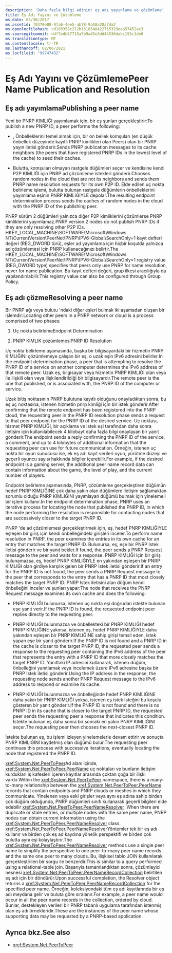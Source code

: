 ```yaml
---
description: 'Daha fazla bilgi edinin: eş adı yayınlama ve çözümleme'
title: Eş Adı Yayını ve Çözümleme
ms.date: 03/30/2017
ms.assetid: f0370e08-9fa6-4ee5-ab78-9a58a20a7da2
ms.openlocfilehash: cd1d3358c212b1618548422715329eea57452ac3
ms.sourcegitcommit: ddf7edb67715a5b9a45e3dd44536dabc153c1de0
ms.translationtype: MT
ms.contentlocale: tr-TR
ms.lasthandoff: 02/06/2021
ms.locfileid: "99747432"
---
```

# <a name="peer-name-publication-and-resolution"></a><span data-ttu-id="b3c53-103">Eş Adı Yayını ve Çözümleme</span><span class="sxs-lookup"><span data-stu-id="b3c53-103">Peer Name Publication and Resolution</span></span>

## <a name="publishing-a-peer-name"></a><span data-ttu-id="b3c53-104">Eş adı yayımlama</span><span class="sxs-lookup"><span data-stu-id="b3c53-104">Publishing a peer name</span></span>  

 <span data-ttu-id="b3c53-105">Yeni bir PNRP KIMLIĞI yayımlamak için, bir eş şunları gerçekleştirir:</span><span class="sxs-lookup"><span data-stu-id="b3c53-105">To publish a new PNRP ID, a peer performs the following:</span></span>  
  
- <span data-ttu-id="b3c53-106">, Önbelleklerini temel almak için, bir ön bellek komşuları (en düşük önbellek düzeyinde kayıtlı PNRP kimlikleri olan Peers) olan bir PNRP yayın iletisi gönderir.</span><span class="sxs-lookup"><span data-stu-id="b3c53-106">Sends PNRP publication messages to its cache neighbors (the peers that have registered PNRP IDs in the lowest level of the cache) to seed their caches.</span></span>  
  
- <span data-ttu-id="b3c53-107">Bulutta, komşuları olmayan rastgele düğümleri seçer ve kendisine kendi P2P KIMLIĞI için PNRP ad çözümleme istekleri gönderir.</span><span class="sxs-lookup"><span data-stu-id="b3c53-107">Chooses random nodes in the cloud that are not its neighbors and sends them PNRP name resolution requests for its own P2P ID.</span></span> <span data-ttu-id="b3c53-108">Elde edilen uç nokta belirleme işlemi, bulutta bulunan rastgele düğümlerin önbelleklerini yayımlama eşinin PNRP KIMLIĞIYLE depolar.</span><span class="sxs-lookup"><span data-stu-id="b3c53-108">The resulting endpoint determination process seeds the caches of random nodes in the cloud with the PNRP ID of the publishing peer.</span></span>  
  
<span data-ttu-id="b3c53-109">PNRP sürüm 2 düğümleri yalnızca diğer P2P kimliklerini çözümlerse PNRP kimliklerini yayımlamaz.</span><span class="sxs-lookup"><span data-stu-id="b3c53-109">PNRP version 2 nodes do not publish PNRP IDs if they are only resolving other P2P IDs.</span></span> <span data-ttu-id="b3c53-110">HKEY_LOCAL_MACHINE\SOFTWARE\Microsoft\Windows NT\CurrentVersion\PeerNet\PNRP\IPV6-Global\SearchOnly=1 kayıt defteri değeri (REG_DWORD türü), eşler ad yayımlama için hiçbir koşulda yalnızca ad çözümlemesi için PNRP kullanacağınızı belirtir.</span><span class="sxs-lookup"><span data-stu-id="b3c53-110">The HKEY_LOCAL_MACHINE\SOFTWARE\Microsoft\Windows NT\CurrentVersion\PeerNet\PNRP\IPV6-Global\SearchOnly=1 registry value (REG_DWORD type) specifies that peers only use PNRP for name resolution, never for name publication.</span></span> <span data-ttu-id="b3c53-111">Bu kayıt defteri değeri, grup ilkesi aracılığıyla da yapılandırılabilir.</span><span class="sxs-lookup"><span data-stu-id="b3c53-111">This registry value can also be configured through Group Policy.</span></span>  
  
## <a name="resolving-a-peer-name"></a><span data-ttu-id="b3c53-112">Eş adı çözme</span><span class="sxs-lookup"><span data-stu-id="b3c53-112">Resolving a peer name</span></span>

 <span data-ttu-id="b3c53-113">Bir PNRP ağı veya bulutu 'ndaki diğer eşleri bulmak iki aşamadan oluşan bir işlemdir:</span><span class="sxs-lookup"><span data-stu-id="b3c53-113">Locating other peers in a PNRP network or cloud is a process comprised of two phases:</span></span>  
  
1. <span data-ttu-id="b3c53-114">Uç nokta belirleme</span><span class="sxs-lookup"><span data-stu-id="b3c53-114">Endpoint Determination</span></span>  
  
2. <span data-ttu-id="b3c53-115">PNRP KIMLIK çözümlemesi</span><span class="sxs-lookup"><span data-stu-id="b3c53-115">PNRP ID Resolution</span></span>  
  
 <span data-ttu-id="b3c53-116">Uç nokta belirleme aşamasında, başka bir bilgisayardaki bir hizmetin PNRP KIMLIĞINI çözümlemeye çalışan bir eş, o uzak eşin IPv6 adresini belirler.</span><span class="sxs-lookup"><span data-stu-id="b3c53-116">In the endpoint determination phase, a peer that is attempting to resolve the PNRP ID of a service on another computer determines the IPv6 address of that remote peer.</span></span>  <span data-ttu-id="b3c53-117">Uzak eş, bilgisayar veya hizmetin PNRP KIMLIĞI olan veya ile ilişkili olan veya ilişkilendirildiği bir bilgisayardır.</span><span class="sxs-lookup"><span data-stu-id="b3c53-117">The remote peer is the one that published, or is associated with, the PNRP ID of the computer or service.</span></span>  
  
 <span data-ttu-id="b3c53-118">Uzak bitiş noktasının PNRP bulutuna kayıtlı olduğunu onayladıktan sonra, bu eş uç noktasına, istenen hizmetin pnrp kimliği için bir istek gönderir.</span><span class="sxs-lookup"><span data-stu-id="b3c53-118">After confirming that the remote endpoint has been registered into the PNRP cloud, the requesting peer in the PNRP ID resolution phase sends a request to that peer endpoint for the PNRP ID of the desired service.</span></span> <span data-ttu-id="b3c53-119">Uç noktası, hizmet PNRP KIMLIĞI, bir açıklama ve istek eşi tarafından daha sonra iletişim için kullanılabilecek 4 kilobayt daha fazla bilgi onaylayan bir yanıt gönderir.</span><span class="sxs-lookup"><span data-stu-id="b3c53-119">The endpoint sends a reply confirming the PNRP ID of the service, a comment, and up to 4 kilobytes of additional information that the requesting peer can use for future communication.</span></span> <span data-ttu-id="b3c53-120">Örneğin, istenen uç nokta bir oyun sunucusu ise, ek eş adı kayıt verileri oyun, yürütme düzeyi ve geçerli oyuncu sayısı hakkında bilgiler içerebilir.</span><span class="sxs-lookup"><span data-stu-id="b3c53-120">For example, if the desired endpoint is a gaming server, the additional peer name record data can contain information about the game, the level of play, and the current number of players.</span></span>  
  
 <span data-ttu-id="b3c53-121">Endpoint belirleme aşamasında, PNRP, çözümleme gerçekleştiren düğümün hedef PNRP KIMLIĞINE çok daha yakın olan düğümlere iletişim sağlamaktan sorumlu olduğu PNRP KIMLIĞINI yayımlayan düğümü bulmak için yinelemeli bir işlem kullanır.</span><span class="sxs-lookup"><span data-stu-id="b3c53-121">In the endpoint determination phase, PNRP uses an iterative process for locating the node that published the PNRP ID, in which the node performing the resolution is responsible for contacting nodes that are successively closer to the target PNRP ID.</span></span>  
  
 <span data-ttu-id="b3c53-122">PNRP 'de ad çözümlemesi gerçekleştirmek için, eş, hedef PNRP KIMLIĞIYLE eşleşen bir giriş için kendi önbelleğindeki girişleri inceler.</span><span class="sxs-lookup"><span data-stu-id="b3c53-122">To perform name resolution in PNRP, the peer examines the entries in its own cache for an entry that matches the target PNRP ID.</span></span> <span data-ttu-id="b3c53-123">Bulunursa, eş, eşe bir PNRP Istek iletisi gönderir ve bir yanıt bekler.</span><span class="sxs-lookup"><span data-stu-id="b3c53-123">If found, the peer sends a PNRP Request message to the peer and waits for a response.</span></span> <span data-ttu-id="b3c53-124">PNRP KIMLIĞI için bir giriş bulunamazsa, eş, hedef PNRP KIMLIĞIYLE en yakından eşleşen bir PNRP KIMLIĞI olan girdiye karşılık gelen bir PNRP Istek iletisi gönderir.</span><span class="sxs-lookup"><span data-stu-id="b3c53-124">If an entry for the PNRP ID is not found, the peer sends a PNRP Request message to the peer that corresponds to the entry that has a PNRP ID that most closely matches the target PNRP ID.</span></span> <span data-ttu-id="b3c53-125">PNRP Istek iletisini alan düğüm kendi önbelleğini inceler ve şunları yapar:</span><span class="sxs-lookup"><span data-stu-id="b3c53-125">The node that receives the PNRP Request message examines its own cache and does the following:</span></span>  
  
- <span data-ttu-id="b3c53-126">PNRP KIMLIĞI bulunursa, istenen uç nokta eşi doğrudan istekte bulunan eşe yanıt verir.</span><span class="sxs-lookup"><span data-stu-id="b3c53-126">If the PNRP ID is found, the requested endpoint peer replies directly to the requesting peer.</span></span>  
  
- <span data-ttu-id="b3c53-127">PNRP KIMLIĞI bulunmazsa ve önbellekteki bir PNRP KIMLIĞI hedef PNRP KIMLIĞINE yakınsa, istenen eş, hedef PNRP KIMLIĞIYLE daha yakından eşleşen bir PNRP KIMLIĞINE sahip girişi temsil eden, istek yapan eşe bir yanıt gönderir.</span><span class="sxs-lookup"><span data-stu-id="b3c53-127">If the PNRP ID is not found and a PNRP ID in the cache is closer to the target PNRP ID, the requested peer sends a response to the requesting peer containing the IPv6 address of the peer that represents the entry with a PNRP ID that more closely matches the target PNRP ID.</span></span> <span data-ttu-id="b3c53-128">Yanıttaki IP adresini kullanarak, istenen düğüm, önbelleğini yanıtlamak veya incelemek üzere IPv6 adresine başka bir PNRP Istek iletisi gönderir.</span><span class="sxs-lookup"><span data-stu-id="b3c53-128">Using the IP address in the response, the requesting node sends another PNRP Request message to the IPv6 address to respond or examine its cache.</span></span>  
  
- <span data-ttu-id="b3c53-129">PNRP KIMLIĞI bulunmazsa ve önbelleğinde hedef PNRP KIMLIĞINE daha yakın bir PNRP KIMLIĞI yoksa, istenen eş istek isteğini bu koşulu gösteren bir yanıt gönderir.</span><span class="sxs-lookup"><span data-stu-id="b3c53-129">If the PNRP ID is not found and there is no PNRP ID in its cache that is closer to the target PNRP ID, the requested peer sends the requesting peer a response that indicates this condition.</span></span> <span data-ttu-id="b3c53-130">İstekte bulunan eş daha sonra bir sonraki en yakın PNRP KIMLIĞINI seçer.</span><span class="sxs-lookup"><span data-stu-id="b3c53-130">The requesting peer then chooses the next-closest PNRP ID.</span></span>  
  
<span data-ttu-id="b3c53-131">İstekte bulunan eş, bu işlemi izleyen yinelemelerle devam ettirir ve sonuçta PNRP KIMLIĞINI kaydetmiş olan düğümü bulur.</span><span class="sxs-lookup"><span data-stu-id="b3c53-131">The requesting peer continues this process with successive iterations, eventually locating the node that registered the PNRP ID.</span></span>  
  
 <span data-ttu-id="b3c53-132"><xref:System.Net.PeerToPeer>Ad alanı içinde, <xref:System.Net.PeerToPeer.PeerName> uç noktaları ve bunların iletişim kurdukları iş kafesleri içeren kayıtlar arasında çoktan çoğa bir ilişki vardır.</span><span class="sxs-lookup"><span data-stu-id="b3c53-132">Within the <xref:System.Net.PeerToPeer> namespace, there is a many-to-many relationship between the <xref:System.Net.PeerToPeer.PeerName> records that contain endpoints and PNRP clouds or meshes in which they communicate.</span></span> <span data-ttu-id="b3c53-133">Yinelenen veya eski girişler veya aynı eş adına sahip birden çok düğüm olduğunda, PNRP düğümleri sınıfı kullanarak geçerli bilgileri elde edebilir <xref:System.Net.PeerToPeer.PeerNameResolver> .</span><span class="sxs-lookup"><span data-stu-id="b3c53-133">When there are duplicate or stale entries, or multiple nodes with the same peer name, PNRP nodes can obtain current information using the <xref:System.Net.PeerToPeer.PeerNameResolver> class.</span></span> <span data-ttu-id="b3c53-134"><xref:System.Net.PeerToPeer.PeerNameResolver>Yöntemler tek bir eş adı kullanır ve birden çok eş ad kaydına yönelik perspektifi ve birden çok bulutta aynı eşi kolaylaştırır.</span><span class="sxs-lookup"><span data-stu-id="b3c53-134">The <xref:System.Net.PeerToPeer.PeerNameResolver> methods use a single peer name to simplify the perspective to one peer-to-many peer name records and the same one peer to many clouds.</span></span> <span data-ttu-id="b3c53-135">Bu, ilişkisel tablo JOIN kullanılarak gerçekleştirilen bir sorgu ile benzerdir.</span><span class="sxs-lookup"><span data-stu-id="b3c53-135">This is similar to a query performed using a relational-table join.</span></span> <span data-ttu-id="b3c53-136">Başarıyla tamamlandıktan sonra, çözümleyici nesnesi <xref:System.Net.PeerToPeer.PeerNameRecordCollection> belirtilen eş adı için bir döndürür.</span><span class="sxs-lookup"><span data-stu-id="b3c53-136">Upon successful completion, the Resolver object returns a <xref:System.Net.PeerToPeer.PeerNameRecordCollection> for the specified peer name.</span></span>  <span data-ttu-id="b3c53-137">Örneğin, koleksiyondaki tüm eş adı kayıtlarında bir eş adı meydana gelir ve buluta göre sıralanır.</span><span class="sxs-lookup"><span data-stu-id="b3c53-137">For example, a peer name would occur in all the peer name records in the collection, ordered by cloud.</span></span> <span data-ttu-id="b3c53-138">Bunlar, destekleyen verileri bir PNRP tabanlı uygulama tarafından istenmiş olan eş adı örnekleridir.</span><span class="sxs-lookup"><span data-stu-id="b3c53-138">These are the instances of the peer name whose supporting data may be requested by a PNRP-based application.</span></span>  
  
## <a name="see-also"></a><span data-ttu-id="b3c53-139">Ayrıca bkz.</span><span class="sxs-lookup"><span data-stu-id="b3c53-139">See also</span></span>

- <xref:System.Net.PeerToPeer>
